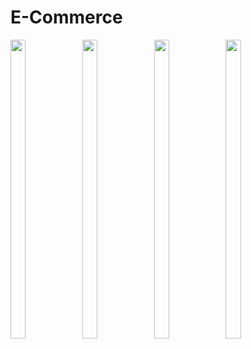 # E-Commerce


<p>
<img src="https://github.com/user-attachments/assets/0d077884-b0e6-4f05-a984-25e9157a4b42"height="35%" width="22%">
<img src="https://github.com/user-attachments/assets/94020842-6207-4580-b452-5e37a7300331"height="35%" width="22%">
<img src="https://github.com/user-attachments/assets/c1d4f3da-3d07-4362-8bea-fccc3ba5e02d"height="35%" width="22%">
<img src="https://github.com/user-attachments/assets/07ae7dec-1279-4505-8ace-7165e39a4f79"height="35%" width="22%">
</p>








